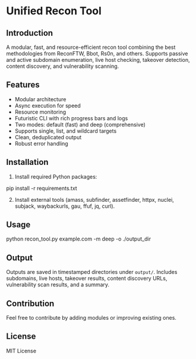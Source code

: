 # Unified Recon Tool

## Introduction
A modular, fast, and resource-efficient recon tool combining the best methodologies from ReconFTW, Bbot, Rs0n, and others. Supports passive and active subdomain enumeration, live host checking, takeover detection, content discovery, and vulnerability scanning.

## Features
- Modular architecture
- Async execution for speed
- Resource monitoring
- Futuristic CLI with rich progress bars and logs
- Two modes: default (fast) and deep (comprehensive)
- Supports single, list, and wildcard targets
- Clean, deduplicated output
- Robust error handling

## Installation
1. Install required Python packages:

pip install -r requirements.txt

2. Install external tools (amass, subfinder, assetfinder, httpx, nuclei, subjack, waybackurls, gau, ffuf, jq, curl).

## Usage

python recon_tool.py example.com -m deep -o ./output_dir

## Output
Outputs are saved in timestamped directories under `output/`. Includes subdomains, live hosts, takeover results, content discovery URLs, vulnerability scan results, and a summary.

## Contribution
Feel free to contribute by adding modules or improving existing ones.

## License
MIT License

